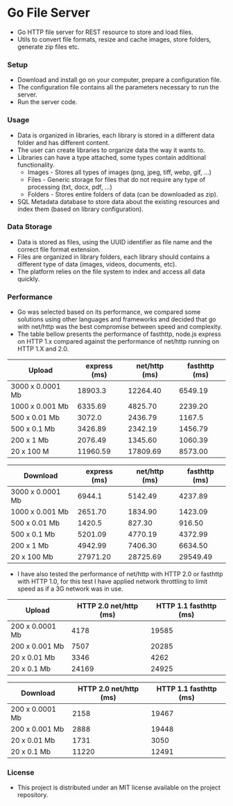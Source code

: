 # Go File Server
- Go HTTP file server for REST resource to store and load files.
- Utils to convert file formats, resize and cache images, store folders, generate zip files etc.



### Setup

- Download and install go on your computer, prepare a configuration file.
- The configuration file contains all the parameters necessary to run the server.
- Run the server code.



### Usage

- Data is organized in libraries, each library is stored in a different data folder and has different content.
- The user can create libraries to organize data the way it wants to.
- Libraries can have a type attached, some types contain additional functionality.
  - Images - Stores all types of images (png, jpeg, tiff, webp, gif, ...)
  - Files - Generic storage for files that do not require any type of processing (txt, docx, pdf, ...)
  - Folders - Stores entire folders of data (can be downloaded as zip).
- SQL Metadata database to store data about the existing resources and index them (based on library configuration).



### Data Storage

- Data is stored as files, using the UUID identifier as file name and the correct file format extension.
- Files are organized in library folders, each library should contains a different type of data (images, videos, documents, etc).
- The platform relies on the file system to index and access all data quickly.



### Performance

- Go was selected based on its performance, we compared some solutions using other languages and frameworks and decided that go with net/http was the best compromise between speed and complexity.
- The table bellow presents the performance of fasthttp, node.js express on HTTP 1.x compared against the performance of net/http running on HTTP 1.X and 2.0.

| Upload            | express  (ms) | net/http  (ms) | fasthttp (ms) |
| ----------------- | ------------- | -------------- | ------------- |
| 3000  x 0.0001 Mb | 18903.3       | 12264.40       | 6549.19       |
| 1000  x 0.001 Mb  | 6335.69       | 4825.70        | 2239.20       |
| 500  x 0.01 Mb    | 3072.0        | 2436.79        | 1167.5        |
| 500  x 0.1 Mb     | 3426.89       | 2342.19        | 1456.79       |
| 200  x 1 Mb       | 2076.49       | 1345.60        | 1060.39       |
| 20  x 100 M       | 11960.59      | 17809.69       | 8573.00       |

| Download          | express (ms) | net/http (ms) | fasthttp (ms) |
| ----------------- | ------------ | ------------- | ------------- |
| 3000  x 0.0001 Mb | 6944.1       | 5142.49       | 4237.89       |
| 1000  x 0.001 Mb  | 2651.70      | 1834.90       | 1423.09       |
| 500  x 0.01 Mb    | 1420.5       | 827.30        | 916.50        |
| 500  x 0.1 Mb     | 5201.09      | 4770.19       | 4372.99       |
| 200  x 1 Mb       | 4942.99      | 7406.30       | 6634.50       |
| 20  x 100 Mb      | 27971.20     | 28725.69      | 29549.49      |

- I have also tested the performance of net/http with HTTP 2.0 or fasthttp with HTTP 1.0, for this test I have applied network throttling to limit speed as if a 3G network was in use.

| Upload           | HTTP  2.0  net/http  (ms) | HTTP  1.1  fasthttp (ms) |
| ---------------- | ------------------------- | ------------------------ |
| 200  x 0.0001 Mb | 4178                      | 19585                    |
| 200  x 0.001 Mb  | 7507                      | 20285                    |
| 20  x 0.01 Mb    | 3346                      | 4262                     |
| 20  x 0.1 Mb     | 24169                     | 24925                    |

| Download         | HTTP  2.0  net/http  (ms) | HTTP  1.1  fasthttp (ms) |
| ---------------- | ------------------------- | ------------------------ |
| 200  x 0.0001 Mb | 2158                      | 19467                    |
| 200  x 0.001 Mb  | 2888                      | 19448                    |
| 20  x 0.01 Mb    | 1731                      | 3050                     |
| 20  x 0.1 Mb     | 11220                     | 12491                    |

### License

- This project is distributed under an MIT license available on the project repository.

